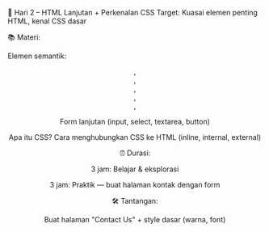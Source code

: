 📅 Hari 2 – HTML Lanjutan + Perkenalan CSS
Target: Kuasai elemen penting HTML, kenal CSS dasar

📚 Materi:

Elemen semantik: <header>, <footer>, <nav>, <main>, <section>, <article>

Form lanjutan (input, select, textarea, button)

Apa itu CSS? Cara menghubungkan CSS ke HTML (inline, internal, external)

⏰ Durasi:

3 jam: Belajar & eksplorasi

3 jam: Praktik — buat halaman kontak dengan form

🛠️ Tantangan:

Buat halaman "Contact Us" + style dasar (warna, font)

